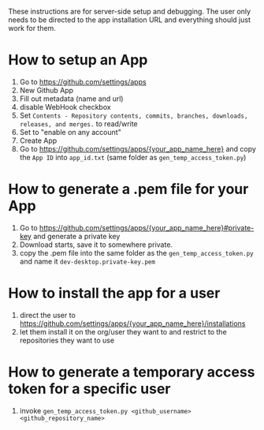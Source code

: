 These instructions are for server-side setup and debugging.
The user only needs to be directed to the app installation URL
and everything should just work for them.

# How to setup an App

1. Go to https://github.com/settings/apps
2. New Github App
3. Fill out metadata (name and url)
4. disable WebHook checkbox
5. Set `Contents - Repository contents, commits, branches, downloads, releases, and merges.` to read/write
6. Set to "enable on any account"
7. Create App
8. Go to https://github.com/settings/apps/{your_app_name_here} and copy the `App ID` into `app_id.txt` (same folder as `gen_temp_access_token.py`)

# How to generate a .pem file for your App

1. Go to https://github.com/settings/apps/{your_app_name_here}#private-key and generate a private key
2. Download starts, save it to somewhere private.
3. copy the .pem file into the same folder as the `gen_temp_access_token.py` and name it `dev-desktop.private-key.pem`

# How to install the app for a user

1. direct the user to https://github.com/settings/apps/{your_app_name_here}/installations
2. let them install it on the org/user they want to and restrict to the repositories they want to use

# How to generate a temporary access token for a specific user

1. invoke `gen_temp_access_token.py <github_username> <github_repository_name>`

